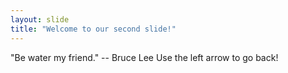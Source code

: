 ```yaml
---
layout: slide
title: "Welcome to our second slide!"
---
```

"Be water my friend." -- Bruce Lee
Use the left arrow to go back!
